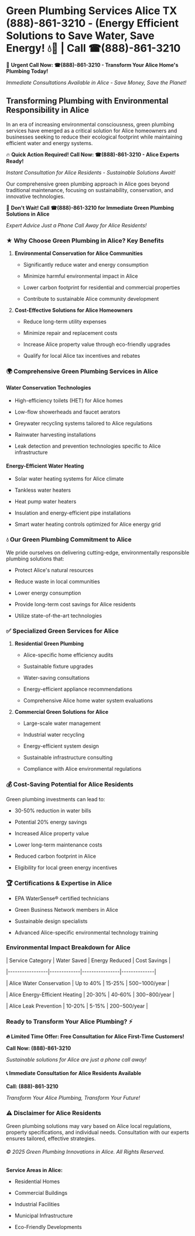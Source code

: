 # Green Plumbing Services Alice TX (888)-861-3210 - (Energy Efficient Solutions to Save Water, Save Energy! 💧🌿 | Call ☎(888)-861-3210

🚨 **Urgent Call Now: ☎(888)-861-3210 - Transform Your Alice Home's Plumbing Today!**
*Immediate Consultations Available in Alice - Save Money, Save the Planet!*

## Transforming Plumbing with Environmental Responsibility in Alice

In an era of increasing environmental consciousness, green plumbing services have emerged as a critical solution for Alice homeowners and businesses seeking to reduce their ecological footprint while maintaining efficient water and energy systems. 

🔥 **Quick Action Required! Call Now: ☎(888)-861-3210 - Alice Experts Ready!**
*Instant Consultation for Alice Residents - Sustainable Solutions Await!*

Our comprehensive green plumbing approach in Alice goes beyond traditional maintenance, focusing on sustainability, conservation, and innovative technologies.

🚨 **Don't Wait! Call ☎(888)-861-3210 for Immediate Green Plumbing Solutions in Alice**
*Expert Advice Just a Phone Call Away for Alice Residents!*

### ★ Why Choose Green Plumbing in Alice? Key Benefits

1. **Environmental Conservation for Alice Communities** 
   - Significantly reduce water and energy consumption
   - Minimize harmful environmental impact in Alice
   - Lower carbon footprint for residential and commercial properties
   - Contribute to sustainable Alice community development

2. **Cost-Effective Solutions for Alice Homeowners** 
   - Reduce long-term utility expenses
   - Minimize repair and replacement costs
   - Increase Alice property value through eco-friendly upgrades
   - Qualify for local Alice tax incentives and rebates

### 🌍 Comprehensive Green Plumbing Services in Alice

#### Water Conservation Technologies
- High-efficiency toilets (HET) for Alice homes
- Low-flow showerheads and faucet aerators
- Greywater recycling systems tailored to Alice regulations
- Rainwater harvesting installations
- Leak detection and prevention technologies specific to Alice infrastructure

#### Energy-Efficient Water Heating
- Solar water heating systems for Alice climate
- Tankless water heaters
- Heat pump water heaters
- Insulation and energy-efficient pipe installations
- Smart water heating controls optimized for Alice energy grid

### 💧 Our Green Plumbing Commitment to Alice

We pride ourselves on delivering cutting-edge, environmentally responsible plumbing solutions that:
- Protect Alice's natural resources
- Reduce waste in local communities
- Lower energy consumption
- Provide long-term cost savings for Alice residents
- Utilize state-of-the-art technologies

### ✅ Specialized Green Services for Alice

1. **Residential Green Plumbing**
   - Alice-specific home efficiency audits
   - Sustainable fixture upgrades
   - Water-saving consultations
   - Energy-efficient appliance recommendations
   - Comprehensive Alice home water system evaluations

2. **Commercial Green Solutions for Alice**
   - Large-scale water management
   - Industrial water recycling
   - Energy-efficient system design
   - Sustainable infrastructure consulting
   - Compliance with Alice environmental regulations

### 💰 Cost-Saving Potential for Alice Residents

Green plumbing investments can lead to:
- 30-50% reduction in water bills
- Potential 20% energy savings
- Increased Alice property value
- Lower long-term maintenance costs
- Reduced carbon footprint in Alice
- Eligibility for local green energy incentives

### 🏆 Certifications & Expertise in Alice

- EPA WaterSense® certified technicians
- Green Business Network members in Alice
- Sustainable design specialists
- Advanced Alice-specific environmental technology training

### Environmental Impact Breakdown for Alice

| Service Category | Water Saved | Energy Reduced | Cost Savings |
|-----------------|-------------|----------------|--------------|
| Alice Water Conservation | Up to 40% | 15-25% | $500-$1000/year |
| Alice Energy-Efficient Heating | 20-30% | 40-60% | $300-$800/year |
| Alice Leak Prevention | 10-20% | 5-15% | $200-$500/year |

### Ready to Transform Your Alice Plumbing? ⚡

**🔥 Limited Time Offer: Free Consultation for Alice First-Time Customers!**

**Call Now: (888)-861-3210**
*Sustainable solutions for Alice are just a phone call away!*

#### 📞 Immediate Consultation for Alice Residents Available

**Call: (888)-861-3210**
*Transform Your Alice Plumbing, Transform Your Future!*

### ⚠️ Disclaimer for Alice Residents

Green plumbing solutions may vary based on Alice local regulations, property specifications, and individual needs. Consultation with our experts ensures tailored, effective strategies.

###### © 2025 Green Plumbing Innovations in Alice. All Rights Reserved.

**Service Areas in Alice:** 
- Residential Homes
- Commercial Buildings
- Industrial Facilities
- Municipal Infrastructure
- Eco-Friendly Developments